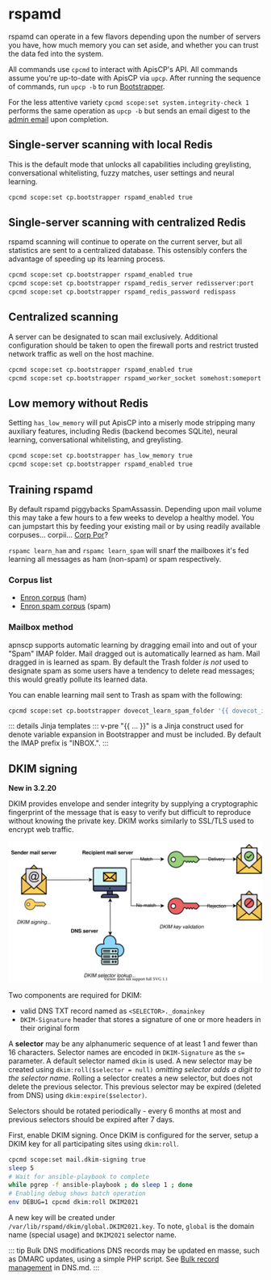 # rspamd

rspamd can operate in a few flavors depending upon the number of servers you have, how much memory you can set aside, and whether you can trust the data fed into the system.

All commands use `cpcmd`  to interact with ApisCP's API. All commands assume you're up-to-date with ApisCP via `upcp`. After running the sequence of commands, run `upcp -b` to run [Bootstrapper](Bootstrapper.md).

For the less attentive variety `cpcmd scope:set system.integrity-check 1` performs the same operation as `upcp -b` but sends an email digest to the [admin email](https://hq.apiscp.com/apnscp-3-0-beta-released/#bootstrapper-job-support) upon completion.

## Single-server scanning with local Redis

This is the default mode that unlocks all capabilities including greylisting, conversational whitelisting, fuzzy matches, user settings and neural learning.

```bash
cpcmd scope:set cp.bootstrapper rspamd_enabled true
```

## Single-server scanning with centralized Redis

rspamd scanning will continue to operate on the current server, but all statistics are sent to a centralized database. This ostensibly confers the advantage of speeding up its learning process.

```bash
cpcmd scope:set cp.bootstrapper rspamd_enabled true
cpcmd scope:set cp.bootstrapper rspamd_redis_server redisserver:port
cpcmd scope:set cp.bootstrapper rspamd_redis_password redispass
```

## Centralized scanning

A server can be designated to scan mail exclusively. Additional configuration should be taken to open the firewall ports and restrict trusted network traffic as well on the host machine.

```bash
cpcmd scope:set cp.bootstrapper rspamd_enabled true
cpcmd scope:set cp.bootstrapper rspamd_worker_socket somehost:someport
```

## Low memory without Redis

Setting `has_low_memory` will put ApisCP  into a miserly mode stripping many auxiliary features, including Redis (backend becomes SQLite), neural learning, conversational whitelisting, and greylisting.

```bash
cpcmd scope:set cp.bootstrapper has_low_memory true
cpcmd scope:set cp.bootstrapper rspamd_enabled true
```

## Training rspamd

By default rspamd piggybacks SpamAssassin. Depending upon mail volume this may take a few hours to a few weeks to develop a healthy model. You can jumpstart this by feeding your existing mail or by using readily available corpuses... corpii... [Corp Por](https://uo.stratics.com/content/basics/spells_archive.shtml)?

`rspamc learn_ham` and `rspamc learn_spam` will snarf the mailboxes it's fed learning all messages as ham (non-spam) or spam respectively.

### Corpus list

- [Enron corpus](https://www.cs.cmu.edu/~./enron/) (ham)
- [Enron spam corpus](http://nlp.cs.aueb.gr/software_and_datasets/Enron-Spam/index.html) (spam)

### Mailbox method

apnscp supports automatic learning by dragging email into and out of your "Spam" IMAP folder. Mail dragged out is automatically learned as ham. Mail dragged in is learned as spam. By default the Trash folder *is not* used to designate spam as some users have a tendency to delete read messages; this would greatly pollute its learned data.

You can enable learning mail sent to Trash as spam with the following:

```bash
cpcmd scope:set cp.bootstrapper dovecot_learn_spam_folder '{{ dovecot_imap_root }}Trash'
```

::: details Jinja templates
::: v-pre
"{{ ... }}" is a Jinja construct used for denote variable expansion in Bootstrapper and must be included. By default the IMAP prefix is "INBOX.".
:::

## DKIM signing
**New in 3.2.20**

DKIM provides envelope and sender integrity by supplying a cryptographic fingerprint of the message that is easy to verify but difficult to reproduce without knowing the private key. DKIM works similarly to SSL/TLS used to encrypt web traffic.

![DKIM process](./images/dkim-overview.svg)

Two components are required for DKIM:
- valid DNS TXT record named as `<SELECTOR>._domainkey`
- `DKIM-Signature` header that stores a signature of one or more headers in their original form

A **selector** may be any alphanumeric sequence of at least 1 and fewer than 16 characters. Selector names are encoded in `DKIM-Signature` as the `s=` parameter. A default selector named `dkim` is used. A new selector may be created using `dkim:roll($selector = null)` *omitting selector adds a digit to the selector name*. Rolling a selector creates a new selector, but does not delete the previous selector. This previous selector may be expired (deleted from DNS) using `dkim:expire($selector)`. 

Selectors should be rotated periodically - every 6 months at most and previous selectors should be expired after 7 days.

First, enable DKIM signing. Once DKIM is configured for the server, setup a DKIM key for all participating sites using `dkim:roll`.

```bash
cpcmd scope:set mail.dkim-signing true
sleep 5
# Wait for ansible-playbook to complete
while pgrep -f ansible-playbook ; do sleep 1 ; done
# Enabling debug shows batch operation
env DEBUG=1 cpcmd dkim:roll DKIM2021
```
A new key will be created under `/var/lib/rspamd/dkim/global.DKIM2021.key`. To note, `global` is the domain name (special usage) and `DKIM2021` selector name.

::: tip Bulk DNS modifications
DNS records may be updated en masse, such as DMARC updates, using a simple PHP script. See [Bulk record management](DNS.md#bulk-record-management) in DNS.md.
:::